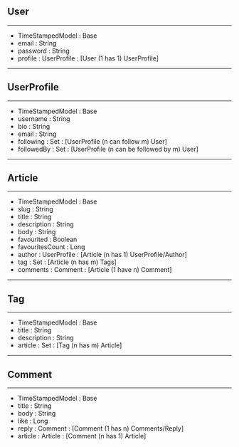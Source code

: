 ## User
-------
- TimeStampedModel : Base
- email : String
- password : String
- profile : UserProfile : [User (1 has 1) UserProfile]

-- -- 

## UserProfile
--------------
- TimeStampedModel : Base
- username : String
- bio : String
- email : String
- following : Set<User> : [UserProfile (n can follow m) User]
- followedBy : Set<User> : [UserProfile (n can be followed by m) User]

-- -- 

## Article
----------
- TimeStampedModel : Base
- slug : String
- title : String
- description : String
- body : String
- favourited : Boolean
- favouritesCount : Long
- author : UserProfile : [Article (n has 1) UserProfile/Author]
- tag : Set<Tag> : [Article (n has m) Tags]
- comments :  Comment : [Article (1 have n) Comment]

-- --

## Tag
------
- TimeStampedModel : Base
- title : String
- description : String
- article : Set<Articles> : [Tag (n has m) Article]

-- --

## Comment
----------
- TimeStampedModel : Base
- title : String
- body : String
- like : Long
- reply : Comment : [Comment (1 has n) Comments/Reply]
- article : Article : [Comment (n has 1) Article]